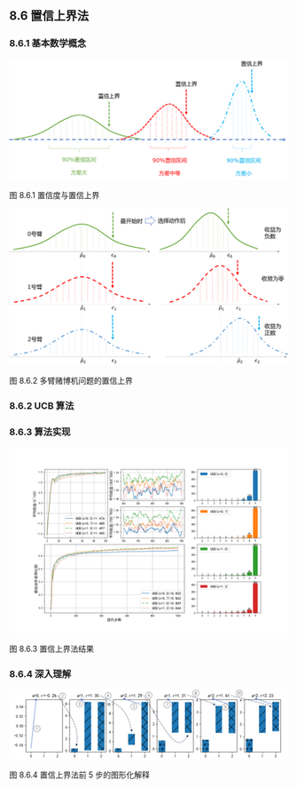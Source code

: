 
## 8.6 置信上界法

### 8.6.1 基本数学概念


<img src='./img/UCB-1.png'/>

图 8.6.1 置信度与置信上界


<img src='./img/UCB-2.png'/>

图 8.6.2 多臂赌博机问题的置信上界

### 8.6.2 UCB 算法


### 8.6.3 算法实现


<img src='./img/algo-UCB.png'/>

图 8.6.3 置信上界法结果


### 8.6.4 深入理解

<img src='./img/UCB-3.png' width=800/>

图 8.6.4 置信上界法前 5 步的图形化解释

